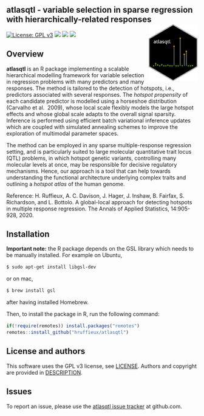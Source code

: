 <!-- README.md is generated from README.Rmd. Please edit that file -->
<!-- First time: run usethis::use_readme_rmd() to create a pre-commit hook that 
prevents from committing if the README.Rmd has changed, but has not been 
re-knitted to generate an updated README.md -->

## atlasqtl - variable selection in sparse regression with hierarchically-related responses <img src="man/figures/atlasqtl_logo.png" align="right" height="150"/>

<!-- Run for the R CMD checks, run usethis::use_github_actions() to set up the pipeline, possibly modify the .yaml file and then: -->
<!-- [![R build status](https://github.com/hruffieux/atlasqtl/workflows/R-CMD-check/badge.svg)](https://github.com/hruffieux/atlasqtl/actions) # TODO. not enabled yet, needs pre-install of GSL lib for windows -->
<!-- [![](https://travis-ci.org/hruffieux/atlasqtl.svg?branch=master)](https://travis-ci.org/hruffieux/atlasqtl) -->

[![License: GPL
v3](https://img.shields.io/badge/license-GPL%20v3-blue.svg)](https://www.gnu.org/licenses/gpl-3.0)
[![](https://img.shields.io/badge/devel%20version-0.1.4-blue.svg)](https://github.com/hruffieux/atlasqtl)
[![](https://img.shields.io/github/languages/code-size/hruffieux/atlasqtl.svg)](https://github.com/hruffieux/atlasqtl)
[![](https://img.shields.io/badge/doi-10.1214/20--AOAS1332-blue.svg)](https://doi.org/10.1214/20-AOAS1332)

## Overview

**atlasqtl** is an R package implementing a scalable hierarchical
modelling framework for variable selection in regression problems with
many predictors and many responses. The method is tailored to the
detection of hotspots, i.e., predictors associated with several
responses. The *hotspot propensity* of each candidate predictor is
modelled using a horseshoe distribution (Carvalho et al.  2009), whose
local scale flexibly models the large hotspot effects and whose global
scale adapts to the overall signal sparsity. Inference is performed
using efficient batch variational inference updates which are coupled
with simulated annealing schemes to improve the exploration of
multimodal parameter spaces.

The method can be employed in any sparse multiple-response regression
setting, and is particularly suited to large molecular quantitative
trait locus (QTL) problems, in which hotspot genetic variants,
controlling many molecular levels at once, may be responsible for
decisive regulatory mechanisms. Hence, our approach is a tool that can
help towards understanding the functional architecture underlying
complex traits and outlining a *hotspot atlas* of the human genome.

Reference: H. Ruffieux, A. C. Davison, J. Hager, J. Inshaw, B. Fairfax,
S. Richardson, and L. Bottolo. A global-local approach for detecting
hotspots in multiple response regression. The Annals of Applied
Statistics, 14:905-928, 2020.

## Installation

**Important note:** the R package depends on the GSL library which needs
to be manually installed. For example on Ubuntu,

``` bash
$ sudo apt-get install libgsl-dev
```

or on mac,

``` bash
$ brew install gsl
```

after having installed Homebrew.

Then, to install the package in R, run the following command:

``` r
if(!require(remotes)) install.packages("remotes")
remotes::install_github("hruffieux/atlasqtl")
```

## License and authors

This software uses the GPL v3 license, see [LICENSE](LICENSE). Authors
and copyright are provided in [DESCRIPTION](DESCRIPTION).

## Issues

To report an issue, please use the [atlasqtl issue
tracker](https://github.com/hruffieux/atlasqtl/issues) at github.com.
